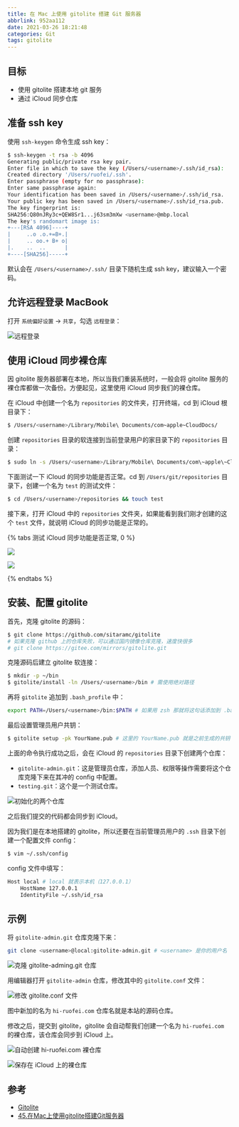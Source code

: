 ```yaml
---
title: 在 Mac 上使用 gitolite 搭建 Git 服务器
abbrlink: 952aa112
date: 2021-03-26 18:21:48
categories: Git
tags: gitolite
---
```


## 目标

- 使用 gitolite 搭建本地 git 服务
- 通过 iCloud 同步仓库

## 准备 ssh key

使用 `ssh-keygen` 命令生成 ssh key：

<!-- more -->

``` bash
$ ssh-keygen -t rsa -b 4096
Generating public/private rsa key pair.
Enter file in which to save the key (/Users/<username>/.ssh/id_rsa):
Created directory '/Users/ruofei/.ssh'.
Enter passphrase (empty for no passphrase):
Enter same passphrase again:
Your identification has been saved in /Users/<username>/.ssh/id_rsa.
Your public key has been saved in /Users/<username>/.ssh/id_rsa.pub.
The key fingerprint is:
SHA256:Q80nJRy3c+QEW8Sr1...j63sm3mXw <username>@mbp.local
The key's randomart image is:
+---[RSA 4096]----+
|     ..o .o.+=B+.|
|     .. oo.+ B+ o|
|.    ..  ..      |
+----[SHA256]-----+
```

默认会在 `/Users/<username>/.ssh/` 目录下随机生成 ssh key，建议输入一个密码。

## 允许远程登录 MacBook

打开 `系统偏好设置` -> `共享`，勾选 `远程登录`：

![远程登录](https://gitee.com/smpower/oss/raw/master/hi-ruofei.com/knM4zu.png)

## 使用 iCloud 同步裸仓库

因 gitolite 服务器部署在本地，所以当我们重装系统时，一般会将 gitolite 服务的裸仓库都做一次备份。方便起见，这里使用 iCloud 同步我们的裸仓库。

在 iCloud 中创建一个名为 `repositories` 的文件夹，打开终端，cd 到 iCloud 根目录下：

``` bash
$ /Users/<username>/Library/Mobile\ Documents/com~apple~CloudDocs/
```

创建 `repositories` 目录的软连接到当前登录用户的家目录下的 `repositories` 目录：

``` bash
$ sudo ln -s /Users/<username>/Library/Mobile\ Documents/com\~apple\~CloudDocs/repositories/ /Users/git/repositories
```

下面测试一下 iCloud 的同步功能是否正常。cd 到 `/Users/git/repositories` 目录下，创建一个名为 `test` 的测试文件：

``` bash
$ cd /Users/<username>/repositories && touch test
```

接下来，打开 iCloud 中的 `repositories` 文件夹，如果能看到我们刚才创建的这个 `test` 文件，就说明 iCloud 的同步功能是正常的。

{% tabs 测试 iCloud 同步功能是否正常, 0 %}
<!-- tab /Users/git/repositories/ 目录下的内容 -->
![](https://gitee.com/smpower/oss/raw/master/hi-ruofei.com/fozuqm.png)
<!-- endtab -->

<!-- tab iCloud 中 repositories 目录下的内容 -->

![](https://gitee.com/smpower/oss/raw/master/hi-ruofei.com/8gIbvw.jpg)

<!-- endtab -->

{% endtabs %}

## 安装、配置 gitolite

首先，克隆 gitolite 的源码：

``` bash
$ git clone https://github.com/sitaramc/gitolite 
# 如果克隆 github 上的仓库失败，可以通过国内镜像仓库克隆，速度快很多
# git clone https://gitee.com/mirrors/gitolite.git
```

克隆源码后建立 gitolite 软连接：

``` bash
$ mkdir -p ~/bin
$ gitolite/install -ln /Users/<username>/bin # 需使用绝对路径
```

再将 `gitolite` 追加到 `.bash_profile` 中：

``` bash
export PATH=/Users/<username>/bin:$PATH # 如果用 zsh 那就将这句话添加到 .bashrc 文件，注意将 <username> 替换成你的用户名
```

最后设置管理员用户共钥：

``` bash
$ gitolite setup -pk YourName.pub # 这里的 YourName.pub 就是之前生成的共钥（ssh key），通常叫做 id_rsa.pub
```

上面的命令执行成功之后，会在 iCloud 的 `repositories` 目录下创建两个仓库：

- `gitolite-admin.git`：这是管理员仓库，添加人员、权限等操作需要将这个仓库克隆下来在其冲的 config 中配置。
- `testing.git`：这个是一个测试仓库。

![初始化的两个仓库](https://gitee.com/smpower/oss/raw/master/hi-ruofei.com/2xkXB3.png)

之后我们提交的代码都会同步到 iCloud。

因为我们是在本地搭建的 gitolite，所以还要在当前管理员用户的 `.ssh` 目录下创建一个配置文件 config：

``` bash
$ vim ~/.ssh/config
```

config 文件中填写：

``` bash
Host local # local 就表示本机（127.0.0.1）
    HostName 127.0.0.1
    IdentityFile ~/.ssh/id_rsa
```

## 示例

将 `gitolite-admin.git` 仓库克隆下来：

``` bash
git clone <username>@local:gitolite-admin.git # <username> 是你的用户名
```

![克隆 gitolite-adming.git 仓库](https://gitee.com/smpower/oss/raw/master/hi-ruofei.com/fHnR56.png)

用编辑器打开 `gitolite-admin` 仓库，修改其中的 `gitolite.conf` 文件：

![修改 gitolite.conf 文件](https://gitee.com/smpower/oss/raw/master/hi-ruofei.com/ZEeaGy.png)

图中新加的名为 `hi-ruofei.com` 仓库名就是本站的源码仓库。

修改之后，提交到 gitolite，gitolite 会自动帮我们创建一个名为 `hi-ruofei.com` 的裸仓库，该仓库会同步到 iCloud 上。

![自动创建 hi-ruofei.com 裸仓库](https://gitee.com/smpower/oss/raw/master/hi-ruofei.com/x51QfE.png)

![保存在 iCloud 上的裸仓库](https://gitee.com/smpower/oss/raw/master/hi-ruofei.com/vY8mFa.png)

## 参考

- [Gitolite](https://gitolite.com/)
- [45.在Mac上使用gitolite搭建Git服务器](https://blog.csdn.net/a464057216/article/details/52644021)
